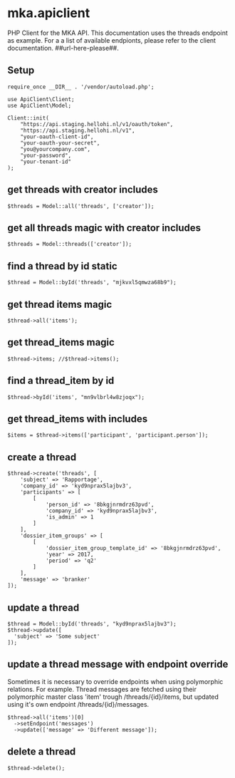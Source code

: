 # mka.apiclient
PHP Client for the MKA API. This documentation uses the threads endpoint as example. For a a list of available endpionts, please refer to the client documentation. ##url-here-please##.

## Setup
```
require_once __DIR__ . '/vendor/autoload.php'; 

use ApiClient\Client;
use ApiClient\Model;

Client::init(
	"https://api.staging.hellohi.nl/v1/oauth/token",
	"https://api.staging.hellohi.nl/v1",
	"your-oauth-client-id",
	"your-oauth-your-secret",
	"you@yourcompany.com",
	"your-password",
	"your-tenant-id"
);
```

## get threads with creator includes
```$threads = Model::all('threads', ['creator']);```

## get all threads magic with creator includes
```$threads = Model::threads(['creator']);```

## find a thread by id static
```$thread = Model::byId('threads', "mjkvxl5qmwza68b9");```

## get thread items magic
```$thread->all('items');```

## get thread_items magic
```$thread->items; //$thread->items();```

## find a thread_item by id
```$thread->byId('items', "mn9vlbrl4w8zjoqx");```

## get thread_items with includes
```$items = $thread->items(['participant', 'participant.person']);```
    
## create a thread
```
$thread->create('threads', [
	'subject' => 'Rapportage',
	'company_id' => 'kyd9nprax5lajbv3',
	'participants' => [
		[
			'person_id' => '8bkgjnrmdrz63pvd',
			'company_id' => 'kyd9nprax5lajbv3',
			'is_admin' => 1
		]
	],
	'dossier_item_groups' => [
		[
			'dossier_item_group_template_id' => '8bkgjnrmdrz63pvd',
			'year' => 2017,
			'period' => 'q2'
		]
	],
	'message' => 'branker'
]);
```

## update a thread
```
$thread = Model::byId('threads', "kyd9nprax5lajbv3");
$thread->update([
  'subject' => 'Some subject'
]);
```

## update a thread message with endpoint override
Sometimes it is necessary to override endpoints when using polymorphic relations. For example. Thread messages are fetched using their polymorphic master class 'item' trough /threads/{id}/items, but updated using it's own endpoint /threads/{id}/messages.

```
$thread->all('items')[0]
  ->setEndpoint('messages')
  ->update(['message' => 'Different message']);
  ```


## delete a thread
```$thread->delete();```
